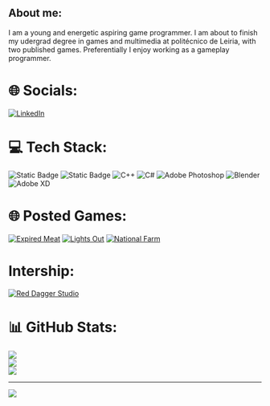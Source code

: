 ##  About me:
I am a young and energetic aspiring game programmer. I am about to finish my udergrad degree in games and multimedia
at politécnico de Leiria, with two published games. Preferentially I enjoy working as a gameplay programmer.

# 🌐 Socials:
[![LinkedIn](https://img.shields.io/badge/LinkedIn-%230077B5.svg?logo=linkedin&logoColor=white)](https://linkedin.com/in/https://www.linkedin.com/in/lucas-pereira-8541182a5/) 

# 💻 Tech Stack:
![Static Badge](https://img.shields.io/badge/UnityEngine-Red) ![Static Badge](https://img.shields.io/badge/UnrealEngine-blue) ![C++](https://img.shields.io/badge/c++-%2300599C.svg?style=for-the-badge&logo=c%2B%2B&logoColor=white) ![C#](https://img.shields.io/badge/c%23-%23239120.svg?style=for-the-badge&logo=csharp&logoColor=white) ![Adobe Photoshop](https://img.shields.io/badge/adobe%20photoshop-%2331A8FF.svg?style=for-the-badge&logo=adobe%20photoshop&logoColor=white) ![Blender](https://img.shields.io/badge/blender-%23F5792A.svg?style=for-the-badge&logo=blender&logoColor=white) ![Adobe XD](https://img.shields.io/badge/Adobe%20XD-470137?style=for-the-badge&logo=Adobe%20XD&logoColor=#FF61F6)

# 🌐 Posted Games:
[![Expired Meat](https://img.itch.zone/aW1nLzEzMjgyNzEwLnBuZw==/original/yk7E17.png)](https://4unrealstudio.itch.io/expired-meat)
[![Lights Out](https://img.itch.zone/aW1nLzk0NjU4MzYuanBn/315x250%23c/40ZTl%2F.jpg)](https://lightsoutgame.itch.io/lights-out)
[![National Farm](https://img.itch.zone/aW1hZ2UvMjgwOTkyOC8xNjkxMjExMi5wbmc=/original/rXYpD8.png)](https://4unrealstudio.itch.io/national-farm)

# Intership:
[![Red Dagger Studio](https://scontent.fopo5-1.fna.fbcdn.net/v/t39.30808-6/411456331_201616353010978_2489893087249211314_n.jpg?_nc_cat=102&ccb=1-7&_nc_sid=6ee11a&_nc_ohc=OfbBG7V8Y7kQ7kNvwEVoGLz&_nc_oc=Adk-494TEtN-vdFThIGtddDeOWrchQSsnAVWcg05BKhlDEkeQUHKk3oQZVwbzkZKhKos9AAaXqPBF7C1KxvoOqyt&_nc_zt=23&_nc_ht=scontent.fopo5-1.fna&_nc_gid=CdVVb5hUbQ6irPM0aDbyAQ&oh=00_AfRd7tZ7g9AuWHOkaOpFgKPNr98Op1gYsGJrNGHBCU13vw&oe=68841884)](https://www.facebook.com/reddaggerstudio)


# 📊 GitHub Stats:
![](https://github-readme-stats.vercel.app/api?username=LucasPereiraWork&theme=dark&hide_border=false&include_all_commits=false&count_private=false)<br/>
![](https://github-readme-streak-stats.herokuapp.com/?user=LucasPereiraWork&theme=dark&hide_border=false)<br/>
![](https://github-readme-stats.vercel.app/api/top-langs/?username=LucasPereiraWork&theme=dark&hide_border=false&include_all_commits=false&count_private=false&layout=compact)

---
[![](https://visitcount.itsvg.in/api?id=LucasPereiraWork&icon=0&color=0)](https://visitcount.itsvg.in)
<!---
LucasPereiraWork/LucasPereiraWork is a ✨ special ✨ repository because its `README.md` (this file) appears on your GitHub profile.
You can click the Preview link to take a look at your changes.
--->
